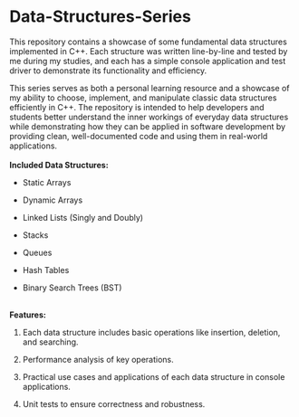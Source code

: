 # Data-Structures-Series
This repository contains a showcase of some fundamental data structures implemented in C++. Each structure was written line-by-line and tested by me during my studies, and each has a simple console application and test driver to demonstrate its functionality and efficiency.

This series serves as both a personal learning resource and a showcase of my ability to choose, implement, and manipulate classic data structures efficiently in C++. The repository is intended to help developers and students better understand the inner workings of everyday data structures while demonstrating how they can be applied in software development by providing clean, well-documented code and using them in real-world applications.
\
\
**Included Data Structures:**

- Static Arrays

- Dynamic Arrays

- Linked Lists (Singly and Doubly)

- Stacks

- Queues

- Hash Tables

- Binary Search Trees (BST)
  
\
**Features:**

1. Each data structure includes basic operations like insertion, deletion, and searching.

2. Performance analysis of key operations.

3. Practical use cases and applications of each data structure in console applications.

4. Unit tests to ensure correctness and robustness.
